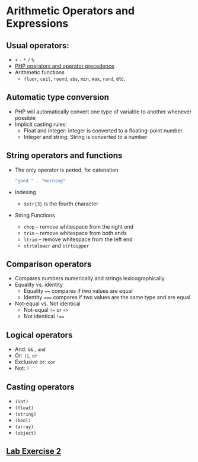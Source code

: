 # Arithmetic Operators and Expressions

## Usual operators:
-  `+` `-` `*` `/` `%`
- [PHP operators and operator precedence](http://php.net/manual/en/language.operators.php)
- Arithmetic functions
  - `floor`, `ceil`, `round`, `abs`, `min`, `max`, `rand`, etc.

## Automatic type conversion
- PHP will automatically convert one type of variable to another whenever possible
- Implicit casting rules:
  - Float and integer:  integer is converted to a floating-point number
  - Integer and string: String is converted to a number

## String operators and functions
- The only operator is period, for catenation
  ```php
  "good " . "morning"
  ```

- Indexing
  - `$str{3}` is the fourth character
- String Functions
  - `chop` – remove whitespace from the right end
  - `trim` – remove whitespace from both ends
  - `ltrim` – remove whitespace from the left end
  - `strtolower` and `strtoupper`

## Comparison operators
- Compares numbers numerically and strings lexicographically
- Equality vs. identity
  - Equality `==`  compares if two values are equal
  - Identity `===` compares if two values are the same type and are equal
- Not-equal vs. Not identical
  - Not-equal `!=` or `<>`
  - Not identical `!==`

## Logical operators
- And:  `&&` , `and`
- Or:  `||`, `or`
- Exclusive or:  `xor`
- Not: `!`

## Casting operators
- `(int)`
- `(float)`
- `(string)`
- `(bool)`
- `(array)`
- `(object)`

## [Lab Exercise 2](../exercises/exercise-2.md)

